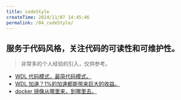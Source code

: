 ```yaml
---
title: codeStyle
createTime: 2024/11/07 14:45:46
permalink: /04_codeStyle/
---
```


## 服务于代码风格，关注代码的可读性和可维护性。

> 非常多的个人经验的引入，仅供参考。

- [WDL 代码模式，最简代码模式。](./WDL.md)
- [WDL 加速？1%的加速都能带来巨大的收益。](./WDL.md)
- [docker 镜像从哪里来，到哪里去。](./docker.md)
